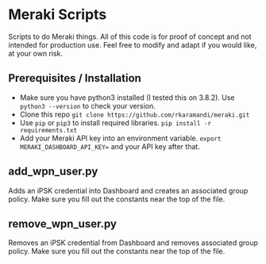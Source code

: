 # Meraki Scripts
Scripts to do Meraki things. All of this code is for proof of concept and not intended for production use. Feel free to modify and adapt if you would like, at your own risk.

## Prerequisites / Installation
- Make sure you have python3 installed (I tested this on 3.8.2). Use `python3 --version` to check your version.
- Clone this repo `git clone https://github.com/rkaramandi/meraki.git`
- Use `pip` or `pip3` to install required libraries. `pip install -r requirements.txt`
- Add your Meraki API key into an environment variable. `export MERAKI_DASHBOARD_API_KEY=` and your API key after that.

## add_wpn_user.py
Adds an iPSK credential into Dashboard and creates an associated group policy. Make sure you fill out the constants near the top of the file.

## remove_wpn_user.py
Removes an iPSK credential from Dashboard and removes associated group policy. Make sure you fill out the constants near the top of the file.